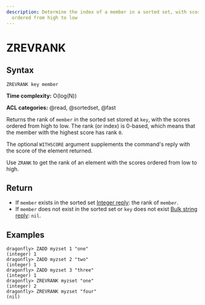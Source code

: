 ```yaml
---
description: Determine the index of a member in a sorted set, with scores
  ordered from high to low
---
```


# ZREVRANK

## Syntax

    ZREVRANK key member

**Time complexity:** O(log(N))

**ACL categories:** @read, @sortedset, @fast

Returns the rank of `member` in the sorted set stored at `key`, with the scores
ordered from high to low.
The rank (or index) is 0-based, which means that the member with the highest
score has rank `0`.

The optional `WITHSCORE` argument supplements the command's reply with the score of the element returned.

Use `ZRANK` to get the rank of an element with the scores ordered from low to
high.

## Return

* If `member` exists in the sorted set [Integer reply](https://redis.io/docs/reference/protocol-spec/#integers): the rank of `member`.
* If `member` does not exist in the sorted set or `key` does not exist [Bulk string reply](https://redis.io/docs/reference/protocol-spec/#bulk-strings): `nil`.

## Examples

```shell
dragonfly> ZADD myzset 1 "one"
(integer) 1
dragonfly> ZADD myzset 2 "two"
(integer) 1
dragonfly> ZADD myzset 3 "three"
(integer) 1
dragonfly> ZREVRANK myzset "one"
(integer) 2
dragonfly> ZREVRANK myzset "four"
(nil)
```
